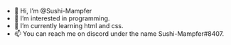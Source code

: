 - 👋 Hi, I’m @Sushi-Mampfer
- 👀 I’m interested in programming.
- 🌱 I’m currently learning html and css.
- 📫 You can reach me on discord under the name Sushi-Mampfer#8407.

<!---
Sushi-Mampfer/Sushi-Mampfer is a ✨ special ✨ repository because its `README.md` (this file) appears on your GitHub profile.
You can click the Preview link to take a look at your changes.
--->
